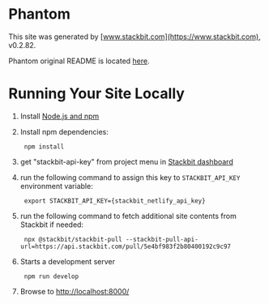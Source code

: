 # Phantom

This site was generated by [www.stackbit.com](https://www.stackbit.com), v0.2.82.

Phantom original README is located [here](./README.theme.md).

# Running Your Site Locally

1. Install [Node.js and npm](https://nodejs.org/en/)

1. Install npm dependencies:

        npm install

1. get "stackbit-api-key" from project menu in [Stackbit dashboard](https://app.stackbit.com/dashboard)

1. run the following command to assign this key to `STACKBIT_API_KEY` environment variable:

        export STACKBIT_API_KEY={stackbit_netlify_api_key}

1. run the following command to fetch additional site contents from Stackbit if needed:

        npx @stackbit/stackbit-pull --stackbit-pull-api-url=https://api.stackbit.com/pull/5e4bf983f2b80400192c9c97

1. Starts a development server

        npm run develop

1. Browse to [http://localhost:8000/](http://localhost:8000/)
